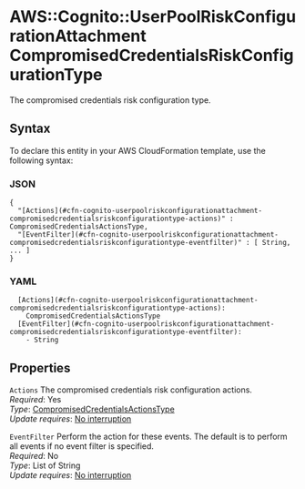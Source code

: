 # AWS::Cognito::UserPoolRiskConfigurationAttachment CompromisedCredentialsRiskConfigurationType<a name="aws-properties-cognito-userpoolriskconfigurationattachment-compromisedcredentialsriskconfigurationtype"></a>

The compromised credentials risk configuration type\.

## Syntax<a name="aws-properties-cognito-userpoolriskconfigurationattachment-compromisedcredentialsriskconfigurationtype-syntax"></a>

To declare this entity in your AWS CloudFormation template, use the following syntax:

### JSON<a name="aws-properties-cognito-userpoolriskconfigurationattachment-compromisedcredentialsriskconfigurationtype-syntax.json"></a>

```
{
  "[Actions](#cfn-cognito-userpoolriskconfigurationattachment-compromisedcredentialsriskconfigurationtype-actions)" : CompromisedCredentialsActionsType,
  "[EventFilter](#cfn-cognito-userpoolriskconfigurationattachment-compromisedcredentialsriskconfigurationtype-eventfilter)" : [ String, ... ]
}
```

### YAML<a name="aws-properties-cognito-userpoolriskconfigurationattachment-compromisedcredentialsriskconfigurationtype-syntax.yaml"></a>

```
  [Actions](#cfn-cognito-userpoolriskconfigurationattachment-compromisedcredentialsriskconfigurationtype-actions):
    CompromisedCredentialsActionsType
  [EventFilter](#cfn-cognito-userpoolriskconfigurationattachment-compromisedcredentialsriskconfigurationtype-eventfilter):
    - String
```

## Properties<a name="aws-properties-cognito-userpoolriskconfigurationattachment-compromisedcredentialsriskconfigurationtype-properties"></a>

`Actions` <a name="cfn-cognito-userpoolriskconfigurationattachment-compromisedcredentialsriskconfigurationtype-actions"></a>
The compromised credentials risk configuration actions\.  
_Required_: Yes  
_Type_: [CompromisedCredentialsActionsType](aws-properties-cognito-userpoolriskconfigurationattachment-compromisedcredentialsactionstype.md)  
_Update requires_: [No interruption](https://docs.aws.amazon.com/AWSCloudFormation/latest/UserGuide/using-cfn-updating-stacks-update-behaviors.html#update-no-interrupt)

`EventFilter` <a name="cfn-cognito-userpoolriskconfigurationattachment-compromisedcredentialsriskconfigurationtype-eventfilter"></a>
Perform the action for these events\. The default is to perform all events if no event filter is specified\.  
_Required_: No  
_Type_: List of String  
_Update requires_: [No interruption](https://docs.aws.amazon.com/AWSCloudFormation/latest/UserGuide/using-cfn-updating-stacks-update-behaviors.html#update-no-interrupt)
